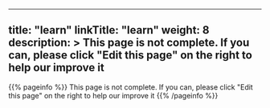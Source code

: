 
---
title: "learn"
linkTitle: "learn"
weight: 8
description: >
  This page is not complete. If you can, please click "Edit this page" on the right to help our improve it
---

{{% pageinfo %}}
This page is not complete. If you can, please click "Edit this page" on the right to help our improve it
{{% /pageinfo %}}

